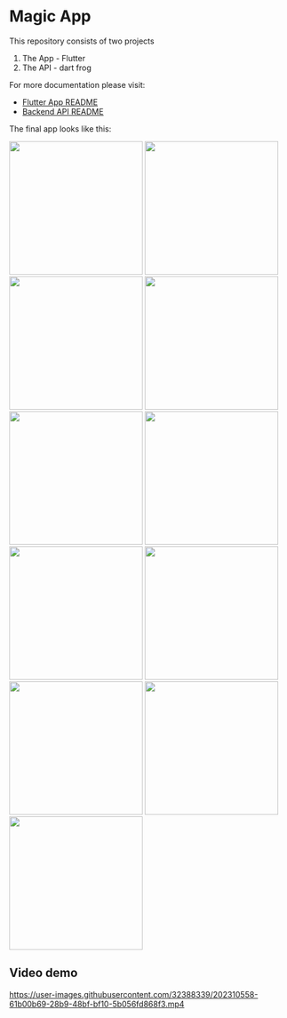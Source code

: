 # Magic App

This repository consists of two projects
1. The App - Flutter
2. The API - dart frog

For more documentation please visit:
* [Flutter App README](https://github.com/iampato/magic/blob/main/app/README.md) 
* [Backend API README](https://github.com/iampato/magic/blob/main/backend/README.md) 

The final app looks like this:

<img src="https://github.com/iampato/magic/blob/main/screenshots/Screenshot_1668632695.png" width="240"/> <img src="https://github.com/iampato/magic/blob/main/screenshots/Screenshot_1668632699.png" width="240"/> <img src="https://github.com/iampato/magic/blob/main/screenshots/Screenshot_1668632703.png" width="240"/>  <img src="https://github.com/iampato/magic/blob/main/screenshots/Screenshot_1668632737.png" width="240"/>  <img src="https://github.com/iampato/magic/blob/main/screenshots/Screenshot_1668424982.png" width="240"/>  <img src="https://github.com/iampato/magic/blob/main/screenshots/Screenshot_1668632741.png" width="240"/> <img src="https://github.com/iampato/magic/blob/main/screenshots/Screenshot_1668632743.png" width="240"/>  <img src="https://github.com/iampato/magic/blob/main/screenshots/Screenshot_1668632749.png" width="240"/> <img src="https://github.com/iampato/magic/blob/main/screenshots/Screenshot_1668632755.png" width="240"/> <img src="https://github.com/iampato/magic/blob/main/screenshots/Screenshot_1668632761.png" width="240"/> <img src="https://github.com/iampato/magic/blob/main/screenshots/Screenshot_1668632766.png" width="240"/>

## Video demo 
https://user-images.githubusercontent.com/32388339/202310558-61b00b69-28b9-48bf-bf10-5b056fd868f3.mp4

